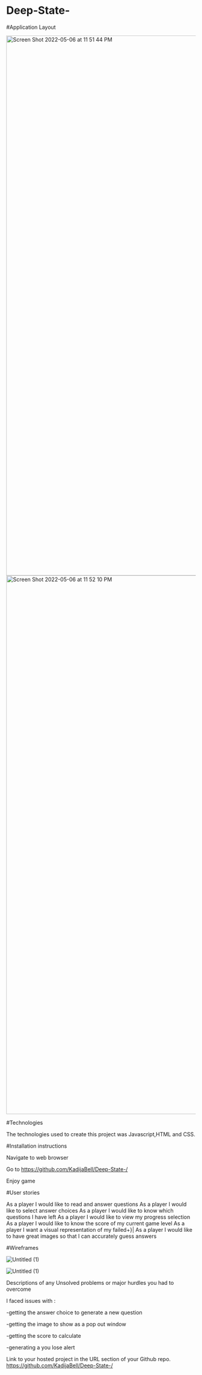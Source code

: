 # Deep-State-


 
 #Application Layout
 
 <img width="1436" alt="Screen Shot 2022-05-06 at 11 51 44 PM" src="https://user-images.githubusercontent.com/101621511/167238326-63ec7e16-f7dc-4262-b960-6740c075bcf7.png">
 
<img width="1433" alt="Screen Shot 2022-05-06 at 11 52 10 PM" src="https://user-images.githubusercontent.com/101621511/167238335-e302054a-d4ef-4e38-88b9-cc78d6b77108.png">

 
 #Technologies 
 
 
 The technologies used to create this project was Javascript,HTML and CSS.



#Installation instructions
 
Navigate to web browser 

Go to https://github.com/KadijaBell/Deep-State-/ 

Enjoy game 



 #User stories 

As a player I would like to read and answer questions
As a player I would like to select answer choices
As a player I would like to know which questions I have left
As a player I would like to view my progress selection
As a player I would like to know the score of my current game level
As a player I want a visual representation of my failed+}|
As a player I would like to have great images so that I can accurately guess answers



#Wireframes  
 
 
 ![Untitled (1)](https://user-images.githubusercontent.com/101621511/167238387-b21b3a4e-8537-4385-bb32-23a77ec06041.png)

![Untitled (1)](https://user-images.githubusercontent.com/101621511/167238394-d4e1b382-e3a7-4400-9322-f838f379b5ac.png)


Descriptions of any Unsolved problems or major hurdles you had to overcome

I faced issues with :

-getting the answer choice to generate a new question

-getting the image to show as a pop out window

-getting the score to calculate 

-generating a you lose alert


Link to your hosted project in the URL section of your Github repo.
https://github.com/KadijaBell/Deep-State-/

